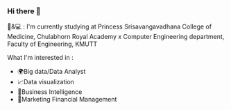 ### Hi there 👋

🧬&💻 : I'm currently studying at Princess Srisavangavadhana College of Medicine, Chulabhorn Royal Academy x Computer Engineering department, Faculty of Engineering, KMUTT

What I'm interested in :
- 🌍Big data/Data Analyst 
- 📈Data visualization
- 📝Business Intelligence
- 💸Marketing Financial Management

<!--
**JantharatChumsang/JantharatChumsang** is a ✨ _special_ ✨ repository because its `README.md` (this file) appears on your GitHub profile.

Here are some ideas to get you started:

- 🔭 I’m currently working on ...
- 🌱 I’m currently learning ...
- 👯 I’m looking to collaborate on ...
- 🤔 I’m looking for help with ...
- 💬 Ask me about ...
- 📫 How to reach me: ...
- 😄 Pronouns: ...
- ⚡ Fun fact: ...
-->
